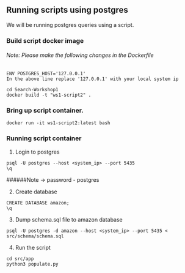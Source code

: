 ## Running scripts using postgres
We will be running postgres queries using a script.


### Build script docker image
###### Note: Please make the following changes in the Dockerfile 
```
ENV POSTGRES_HOST='127.0.0.1'
In the above line replace '127.0.0.1' with your local system ip
```
```
cd Search-Workshop1
docker build -t "ws1-script2" .
```

### Bring up script container.
```
docker run -it ws1-script2:latest bash
```

### Running script container

1. Login to postgres
```
psql -U postgres --host <system_ip> --port 5435
\q
```
######Note -> password - postgres

2. Create database 
```
CREATE DATABASE amazon;
\q
```

3. Dump schema.sql file to amazon database
```
psql -U postgres -d amazon --host <system_ip> --port 5435 < src/schema/schema.sql
```

4. Run the script
```
cd src/app
python3 populate.py
```


